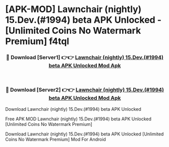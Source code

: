 # [APK-MOD] Lawnchair (nightly) 15.Dev.(#1994) beta APK Unlocked - [Unlimited Coins No Watermark Premium] f4tql



<div align="center">
<h3>🔴 Download [Server1] 👉👉 <a href="https://momento.my/?title=Lawnchair_(nightly)_15.Dev.(#1994)_beta_APK_Unlocked">Lawnchair (nightly) 15.Dev.(#1994) beta APK Unlocked Mod Apk</a></h3><br>

<h3>🔴 Download [Server2] 👉👉 <a href="https://momento.my/?title=Lawnchair_(nightly)_15.Dev.(#1994)_beta_APK_Unlocked">Lawnchair (nightly) 15.Dev.(#1994) beta APK Unlocked Mod Apk</a></h3>
</div>



Download Lawnchair (nightly) 15.Dev.(#1994) beta APK Unlocked 

Free APK MOD Lawnchair (nightly) 15.Dev.(#1994) beta APK Unlocked [Unlimited Coins No Watermark Premium]

Download Lawnchair (nightly) 15.Dev.(#1994) beta APK Unlocked [Unlimited Coins No Watermark Premium] Mod For Android
